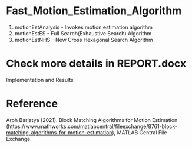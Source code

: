 # Fast_Motion_Estimation_Algorithm
1. motionEstAnalysis - Invokes motion estimation algorithm 
2. motionEstES - Full Search(Exhaustive Search) Algorithm 
3. motionEstNHS - New Cross Hexagonal Search Algorithm
# Check more details in REPORT.docx
Implementation and Results
# Reference
Aroh Barjatya (2021). Block Matching Algorithms for Motion Estimation (https://www.mathworks.com/matlabcentral/fileexchange/8761-block-matching-algorithms-for-motion-estimation), MATLAB Central File Exchange.

